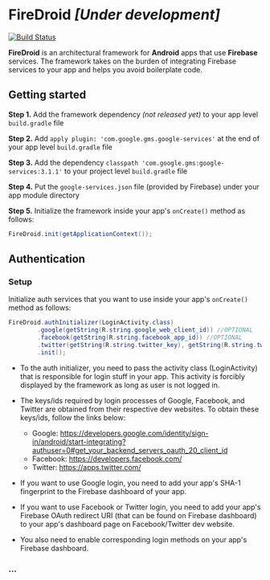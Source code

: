 # FireDroid *[Under development]*

[![Build Status](https://travis-ci.org/ugurcany/FireDroid.svg?branch=develop)](https://travis-ci.org/ugurcany/FireDroid)

**FireDroid** is an architectural framework for **Android** apps that use **Firebase** services. The framework takes on the burden of integrating Firebase services to your app and helps you avoid boilerplate code.

## Getting started

**Step 1.** Add the framework dependency *(not released yet)* to your app level `build.gradle` file

**Step 2.** Add `apply plugin: 'com.google.gms.google-services'` at the end of your app level `build.gradle` file

**Step 3.** Add the dependency `classpath 'com.google.gms:google-services:3.1.1'` to your project level `build.gradle` file

**Step 4.** Put the `google-services.json` file (provided by Firebase) under your app module directory

**Step 5.** Initialize the framework inside your app's `onCreate()` method as follows:
```java
FireDroid.init(getApplicationContext());
```

## Authentication

### Setup

Initialize auth services that you want to use inside your app's `onCreate()` method as follows:
```java
FireDroid.authInitializer(LoginActivity.class)
		.google(getString(R.string.google_web_client_id)) //OPTIONAL
		.facebook(getString(R.string.facebook_app_id)) //OPTIONAL
		.twitter(getString(R.string.twitter_key), getString(R.string.twitter_secret)) //OPTIONAL
		.init();
```

* To the auth initializer, you need to pass the activity class (LoginActivity) that is responsible for login stuff in your app. This activity is forcibly displayed by the framework as long as user is not logged in.

* The keys/ids required by login processes of Google, Facebook, and Twitter are obtained from their respective dev websites. To obtain these keys/ids, follow the links below:
	* Google: https://developers.google.com/identity/sign-in/android/start-integrating?authuser=0#get_your_backend_servers_oauth_20_client_id
	* Facebook: https://developers.facebook.com/
	* Twitter: https://apps.twitter.com/

* If you want to use Google login, you need to add your app's SHA-1 fingerprint to the Firebase dashboard of your app.

* If you want to use Facebook or Twitter login, you need to add your app's Firebase OAuth redirect URI (that can be found on Firebase dashboard) to your app's dashboard page on Facebook/Twitter dev website.

* You also need to enable corresponding login methods on your app's Firebase dashboard.

### ...
